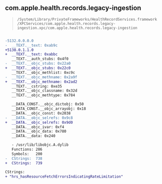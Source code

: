 ## com.apple.health.records.legacy-ingestion

> `/System/Library/PrivateFrameworks/HealthRecordServices.framework/XPCServices/com.apple.health.records.legacy-ingestion.xpc/com.apple.health.records.legacy-ingestion`

```diff

-5132.0.0.0.0
-  __TEXT.__text: 0xab9c
+5138.0.1.1.0
+  __TEXT.__text: 0xabbc
   __TEXT.__auth_stubs: 0x4f0
-  __TEXT.__objc_stubs: 0x22a0
+  __TEXT.__objc_stubs: 0x22c0
   __TEXT.__objc_methlist: 0xc9c
-  __TEXT.__objc_methname: 0x2a9f
+  __TEXT.__objc_methname: 0x2ad2
   __TEXT.__cstring: 0xe35
   __TEXT.__objc_classname: 0x32d
   __TEXT.__objc_methtype: 0x784

   __DATA_CONST.__objc_dictobj: 0x50
   __DATA_CONST.__objc_arrayobj: 0x18
   __DATA.__objc_const: 0x2038
-  __DATA.__objc_selrefs: 0x9c8
+  __DATA.__objc_selrefs: 0x9d0
   __DATA.__objc_ivar: 0xf4
   __DATA.__objc_data: 0x780
   __DATA.__data: 0x240

   - /usr/lib/libobjc.A.dylib
   Functions: 286
   Symbols:   200
-  CStrings:  738
+  CStrings:  739
 
CStrings:
+ "hrs_hasResourceFetchErrorsIndicatingRateLimitation"

```
